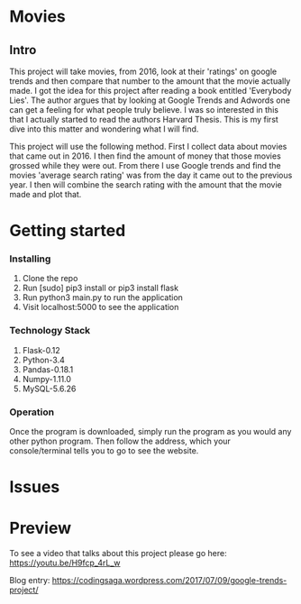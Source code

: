 # Movies
## Intro

This project will take movies, from 2016, look at their 'ratings' on google trends and then compare that number to the amount that the movie actually made. I got the idea for this project after reading a book entitled 'Everybody Lies'. The author argues that by looking at Google Trends and Adwords one can get a feeling for what people truly believe. I was so interested in this that I actually started to read the authors Harvard Thesis. This is my first dive into this matter and wondering what I will find.

This project will use the following method. First I collect data about movies
that came out in 2016. I then find the amount of money that those movies grossed
while they were out. From there I use Google trends and find the movies 'average
search rating' was from the day it came out to the previous year. I then will
combine the search rating with the amount that the movie made and plot that.

# Getting started
### Installing

1. Clone the repo
2. Run [sudo] pip3 install or pip3 install flask
3. Run python3 main.py to run the application
6. Visit localhost:5000 to see the application

### Technology Stack

1. Flask-0.12
2. Python-3.4
3. Pandas-0.18.1
4. Numpy-1.11.0
5. MySQL-5.6.26

### Operation

Once the program is downloaded, simply run the program as you would any other python program.
Then follow the address, which your console/terminal tells you to go to see the
website.

# Issues


# Preview

To see a video that talks about this project please go here: https://youtu.be/H9fcp_4rL_w

Blog entry: https://codingsaga.wordpress.com/2017/07/09/google-trends-project/
